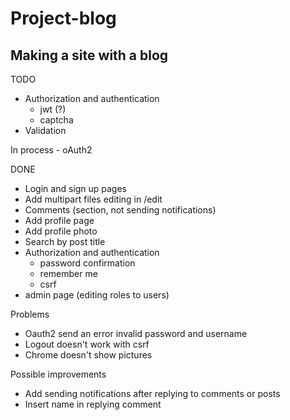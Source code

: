 # Project-blog

## Making a site with a blog

TODO
- Authorization and authentication
    - jwt (?)
    - captcha
- Validation

In process
    - oAuth2

DONE
- Login and sign up pages
- Add multipart files editing in /edit
- Comments (section, not sending notifications)
- Add profile page
- Add profile photo
- Search by post title
- Authorization and authentication 
    - password confirmation
    - remember me
    - csrf
- admin page (editing roles to users)

Problems
- Oauth2 send an error invalid password and username 
- Logout doesn't work with csrf
- Chrome doesn't show pictures

Possible improvements
- Add sending notifications after replying to comments or posts
- Insert name in replying comment
